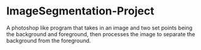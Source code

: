 # ImageSegmentation-Project
A photoshop like program that takes in an image and two set points being the background and foreground, then processes the image to separate the background from the foreground. 
